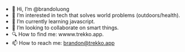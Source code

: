 - 👋 Hi, I’m @brandoluong
- 👀 I’m interested in tech that solves world problems (outdoors/health).
- 🌱 I’m currently learning javascript.
- 💞️ I’m looking to collaborate on smart things. 
- 🔍 How to find me: wwww.trekko.app.
- 📫 How to reach me: brandon@trekko.app

<!---
brandoluong/brandoluong is a ✨ special ✨ repository because its `README.md` (this file) appears on your GitHub profile.
You can click the Preview link to take a look at your changes.
--->
